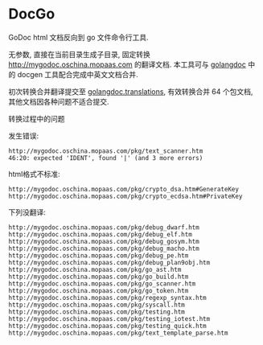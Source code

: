 # DocGo
GoDoc html 文档反向到 go 文件命令行工具.

无参数, 直接在当前目录生成子目录, 固定转换 http://mygodoc.oschina.mopaas.com 的翻译文档. 本工具可与 [golangdoc][] 中的 docgen 工具配合完成中英文文档合并.

初次转换合并翻译提交至 [golangdoc.translations][], 有效转换合并 64 个包文档, 其他文档因各种问题不适合提交.

转换过程中的问题

发生错误:

    http://mygodoc.oschina.mopaas.com/pkg/text_scanner.htm
    46:20: expected 'IDENT', found '|' (and 3 more errors)

html格式不标准:

    http://mygodoc.oschina.mopaas.com/pkg/crypto_dsa.htm#GenerateKey
    http://mygodoc.oschina.mopaas.com/pkg/crypto_ecdsa.htm#PrivateKey

下列没翻译:

    http://mygodoc.oschina.mopaas.com/pkg/debug_dwarf.htm
    http://mygodoc.oschina.mopaas.com/pkg/debug_elf.htm
    http://mygodoc.oschina.mopaas.com/pkg/debug_gosym.htm
    http://mygodoc.oschina.mopaas.com/pkg/debug_macho.htm
    http://mygodoc.oschina.mopaas.com/pkg/debug_pe.htm
    http://mygodoc.oschina.mopaas.com/pkg/debug_plan9obj.htm
    http://mygodoc.oschina.mopaas.com/pkg/go_ast.htm
    http://mygodoc.oschina.mopaas.com/pkg/go_build.htm
    http://mygodoc.oschina.mopaas.com/pkg/go_scanner.htm
    http://mygodoc.oschina.mopaas.com/pkg/go_token.htm
    http://mygodoc.oschina.mopaas.com/pkg/regexp_syntax.htm
    http://mygodoc.oschina.mopaas.com/pkg/syscall.htm
    http://mygodoc.oschina.mopaas.com/pkg/testing.htm
    http://mygodoc.oschina.mopaas.com/pkg/testing_iotest.htm
    http://mygodoc.oschina.mopaas.com/pkg/testing_quick.htm
    http://mygodoc.oschina.mopaas.com/pkg/text_template_parse.htm


[golangdoc]: https://github.com/golang-china/golangdoc
[golangdoc.translations]: https://github.com/golang-china/golangdoc.translations/commit/98a34f4d58cf6649d5d3164949eda0008f09f7c6
